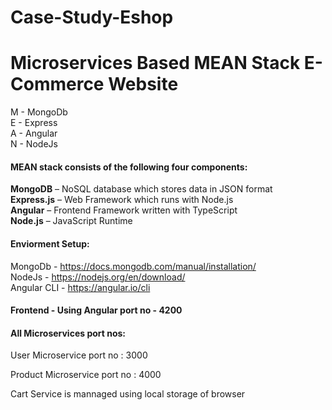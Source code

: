 # Case-Study-Eshop

<h1>Microservices Based MEAN Stack E-Commerce Website</h1>

M - MongoDb </br>
E - Express </br>
A - Angular </br>
N - NodeJs </br>

<h4>MEAN stack consists of the following four components:</h4>

<strong>MongoDB</strong> – NoSQL database which stores data in JSON format</br>
<strong>Express.js</strong> – Web Framework which runs with Node.js</br>
<strong>Angular</strong> – Frontend Framework written with TypeScript</br>
<strong>Node.js</strong> – JavaScript Runtime</br>

<h4>Enviorment Setup:</h4>

MongoDb - https://docs.mongodb.com/manual/installation/</br>
NodeJs - https://nodejs.org/en/download/</br>
Angular CLI - https://angular.io/cli</br>

<h4>Frontend - Using Angular port no - 4200</h4>

<h4>All Microservices port nos:</h4>

<p>User Microservice port no : 3000</p>
<p>Product Microservice port no : 4000</p>
<p>Cart Service is mannaged using local storage of browser</p>



